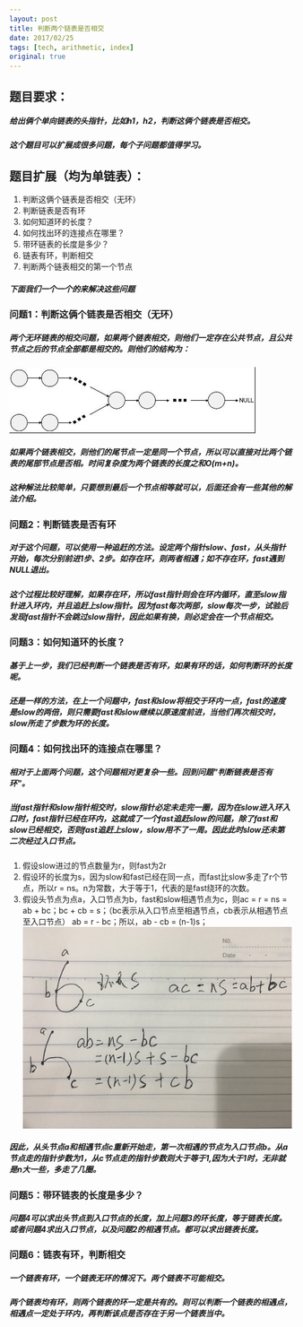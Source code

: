 ```yaml
---
layout: post
title: 判断两个链表是否相交
date: 2017/02/25
tags: [tech, arithmetic, index]
original: true
---
```


## 题目要求：
##### 给出俩个单向链表的头指针，比如h1，h2，判断这俩个链表是否相交。
##### 这个题目可以扩展成很多问题，每个子问题都值得学习。
<!--more-->
## 题目扩展（均为单链表）：
1. 判断这俩个链表是否相交（无环）
2. 判断链表是否有环
3. 如何知道环的长度？
4. 如何找出环的连接点在哪里？
5. 带环链表的长度是多少？
6. 链表有环，判断相交
7. 判断两个链表相交的第一个节点
##### 下面我们一个一个的来解决这些问题

### 问题1：判断这俩个链表是否相交（无环）
##### 两个无环链表的相交问题，如果两个链表相交，则他们一定存在公共节点，且公共节点之后的节点全部都是相交的。则他们的结构为：
![二元查找树](../../img/arithmetic/linked.jpg)
##### 如果两个链表相交，则他们的尾节点一定是同一个节点，所以可以直接对比两个链表的尾部节点是否相。时间复杂度为两个链表的长度之和O(m+n)。
##### 这种解法比较简单，只要想到最后一个节点相等就可以，后面还会有一些其他的解法介绍。

### 问题2：判断链表是否有环
##### 对于这个问题，可以使用一种追赶的方法。设定两个指针slow、fast，从头指针开始，每次分别前进1步、2步。如存在环，则两者相遇；如不存在环，fast遇到NULL退出。
##### 这个过程比较好理解，如果存在环，所以fast指针则会在环内循环，直至slow指针进入环内，并且追赶上slow指针。因为fast每次两部，slow每次一步，试验后发现fast指针不会跳过slow指针，因此如果有换，则必定会在一个节点相交。

### 问题3：如何知道环的长度？
##### 基于上一步，我们已经判断一个链表是否有环，如果有环的话，如何判断环的长度呢。
##### 还是一样的方法，在上一个问题中，fast和slow将相交于环内一点，fast的速度是slow的两倍，则只需要fast和slow继续以原速度前进，当他们再次相交时，slow所走了步数为环的长度。

### 问题4：如何找出环的连接点在哪里？
##### 相对于上面两个问题，这个问题相对更复杂一些。回到问题"判断链表是否有环"。
##### 当fast指针和slow指针相交时，slow指针必定未走完一圈，因为在slow进入环入口时，fast指针已经在环内，这就成了一个fast追赶slow的问题，除了fast和slow已经相交，否则fast追赶上slow，slow用不了一周。因此此时slow还未第二次经过入口节点。
1. 假设slow进过的节点数量为r，则fast为2r
2. 假设环的长度为s，因为slow和fast已经在同一点，而fast比slow多走了r个节点，所以r = ns。n为常数，大于等于1，代表的是fast绕环的次数。
3. 假设头节点为点a，入口节点为b，fast和slow相遇节点为c，则ac = r = ns = ab + bc；bc + cb = s；（bc表示从入口节点至相遇节点，cb表示从相遇节点至入口节点） ab = r - bc；所以，ab - cb = (n-1)s；
![单链表带环](../../img/arithmetic/linked2.jpg)
##### 因此，从头节点a和相遇节点c重新开始走，第一次相遇的节点为入口节点b。从a节点走的指针步数为1，从c节点走的指针步数则大于等于1,因为大于1时，无非就是n大一些，多走了几圈。

### 问题5：带环链表的长度是多少？
##### 问题4可以求出头节点到入口节点的长度，加上问题3的环长度，等于链表长度。或者问题4求出入口节点，以及问题2的相遇节点。都可以求出链表长度。

### 问题6：链表有环，判断相交
##### 一个链表有环，一个链表无环的情况下。两个链表不可能相交。
##### 两个链表均有环，则两个链表的环一定是共有的。则可以判断一个链表的相遇点，相遇点一定处于环内，再判断该点是否存在于另一个链表当中。